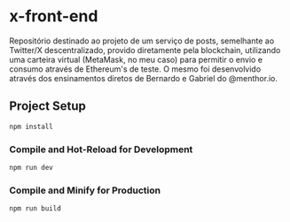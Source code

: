 # x-front-end

Repositório destinado ao projeto de um serviço de posts, semelhante ao Twitter/X descentralizado, provido diretamente pela blockchain, utilizando uma carteira virtual (MetaMask, no meu caso) para permitir o envio e consumo através de Ethereum's de teste. O mesmo foi desenvolvido através dos ensinamentos diretos de Bernardo e Gabriel do @menthor.io.

## Project Setup

```sh
npm install
```

### Compile and Hot-Reload for Development

```sh
npm run dev
```

### Compile and Minify for Production

```sh
npm run build
```
